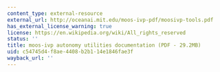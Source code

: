 ```yaml
---
content_type: external-resource
external_url: http://oceanai.mit.edu/moos-ivp-pdf/moosivp-tools.pdf
has_external_license_warning: true
license: https://en.wikipedia.org/wiki/All_rights_reserved
status: ''
title: moos-ivp autonomy utilities documentation (PDF - 29.2MB)
uid: c54745d4-f8ae-4408-b2b1-14e1846fae3f
wayback_url: ''
---
```

